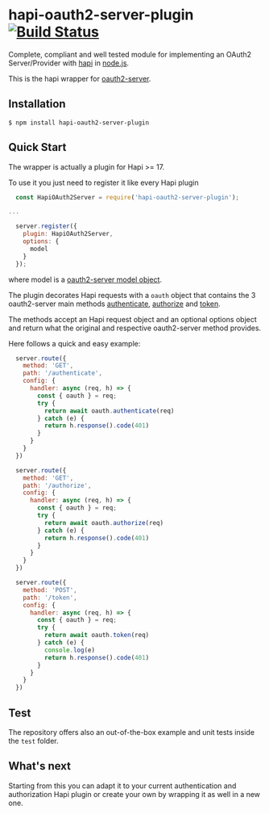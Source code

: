 # hapi-oauth2-server-plugin [![Build Status](https://travis-ci.org/getapper/hapi-oauth-2-server.svg?branch=master)](https://travis-ci.org/getapper/hapi-oauth-2-server)


Complete, compliant and well tested module for implementing an OAuth2 Server/Provider with [hapi](https://github.com/hapijs/hapi) in [node.js](http://nodejs.org/).

This is the hapi wrapper for [oauth2-server](https://github.com/oauthjs/node-oauth2-server).

## Installation

    $ npm install hapi-oauth2-server-plugin

## Quick Start

The wrapper is actually a plugin for Hapi >= 17.

To use it you just need to register it like every Hapi plugin

```js
  const HapiOAuth2Server = require('hapi-oauth2-server-plugin');

...

  server.register({
    plugin: HapiOAuth2Server,
    options: {
      model
    }
  });
```

where model is a [oauth2-server model object](https://oauth2-server.readthedocs.io/en/latest/model/overview.html).

The plugin decorates Hapi requests with a `oauth` object that contains the 3 oauth2-server main methods [authenticate](https://oauth2-server.readthedocs.io/en/latest/api/oauth2-server.html?highlight=grant_type#authenticate-request-response-options-callback), [authorize](https://oauth2-server.readthedocs.io/en/latest/api/oauth2-server.html?highlight=grant_type#authorize-request-response-options-callback) and [token](https://oauth2-server.readthedocs.io/en/latest/api/oauth2-server.html?highlight=grant_type#token-request-response-options-callback).

The methods accept an Hapi request object and an optional options object and return what the original and respective oauth2-server method provides.

Here follows a quick and easy example:

```js
  server.route({
    method: 'GET',
    path: '/authenticate',
    config: {
      handler: async (req, h) => {
        const { oauth } = req;
        try {
          return await oauth.authenticate(req)
        } catch (e) {
          return h.response().code(401)
        }
      }
    }
  })

  server.route({
    method: 'GET',
    path: '/authorize',
    config: {
      handler: async (req, h) => {
        const { oauth } = req;
        try {
          return await oauth.authorize(req)
        } catch (e) {
          return h.response().code(401)
        }
      }
    }
  })

  server.route({
    method: 'POST',
    path: '/token',
    config: {
      handler: async (req, h) => {
        const { oauth } = req;
        try {
          return await oauth.token(req)
        } catch (e) {
          console.log(e)
          return h.response().code(401)
        }
      }
    }
  })
```

## Test

The repository offers also an out-of-the-box example and unit tests inside the `test` folder.

## What's next

Starting from this you can adapt it to your current authentication and authorization Hapi plugin or create your own by wrapping it as well in a new one. 
